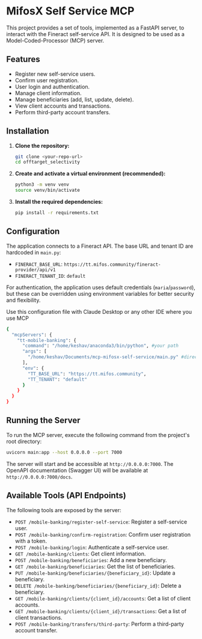 # MifosX Self Service MCP

This project provides a set of tools, implemented as a FastAPI server, to interact with the Fineract self-service API. It is designed to be used as a Model-Coded-Processor (MCP) server.

## Features

*   Register new self-service users.
*   Confirm user registration.
*   User login and authentication.
*   Manage client information.
*   Manage beneficiaries (add, list, update, delete).
*   View client accounts and transactions.
*   Perform third-party account transfers.


## Installation

1.  **Clone the repository:**
    ```bash
    git clone <your-repo-url>
    cd offtarget_selectivity
    ```

2.  **Create and activate a virtual environment (recommended):**
    ```bash
    python3 -m venv venv
    source venv/bin/activate
    ```

3.  **Install the required dependencies:**
    ```bash
    pip install -r requirements.txt
    ```

## Configuration

The application connects to a Fineract API. The base URL and tenant ID are hardcoded in `main.py`:

*   `FINERACT_BASE_URL`: `https://tt.mifos.community/fineract-provider/api/v1`
*   `FINERACT_TENANT_ID`: `default`

For authentication, the application uses default credentials (`maria`/`password`), but these can be overridden using environment variables for better security and flexibility.

Use this configuration file with Claude Desktop or any other IDE where you use MCP
```bash
{
  "mcpServers": {
    "tt-mobile-banking": {
      "command": "/home/keshav/anaconda3/bin/python", #your path
      "args": [
        "/home/keshav/Documents/mcp-mifosx-self-service/main.py" #directory where you have cloned
      ],
      "env": {
        "TT_BASE_URL": "https://tt.mifos.community",
        "TT_TENANT": "default"
      }
    }
  }
}
```

## Running the Server

To run the MCP server, execute the following command from the project's root directory:

```bash
uvicorn main:app --host 0.0.0.0 --port 7000
```

The server will start and be accessible at `http://0.0.0.0:7000`. The OpenAPI documentation (Swagger UI) will be available at `http://0.0.0.0:7000/docs`.

## Available Tools (API Endpoints)

The following tools are exposed by the server:

*   `POST /mobile-banking/register-self-service`: Register a self-service user.
*   `POST /mobile-banking/confirm-registration`: Confirm user registration with a token.
*   `POST /mobile-banking/login`: Authenticate a self-service user.
*   `GET /mobile-banking/clients`: Get client information.
*   `POST /mobile-banking/beneficiaries`: Add a new beneficiary.
*   `GET /mobile-banking/beneficiaries`: Get the list of beneficiaries.
*   `PUT /mobile-banking/beneficiaries/{beneficiary_id}`: Update a beneficiary.
*   `DELETE /mobile-banking/beneficiaries/{beneficiary_id}`: Delete a beneficiary.
*   `GET /mobile-banking/clients/{client_id}/accounts`: Get a list of client accounts.
*   `GET /mobile-banking/clients/{client_id}/transactions`: Get a list of client transactions.
*   `POST /mobile-banking/transfers/third-party`: Perform a third-party account transfer.
